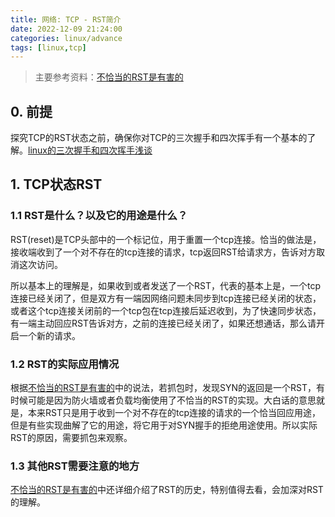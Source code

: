 ```yaml
---
title: 网络: TCP - RST简介
date: 2022-12-09 21:24:00
categories: linux/advance
tags: [linux,tcp]
---
```

> 主要参考资料：[不恰当的RST是有害的](https://www.ietf.org/rfc/rfc3360.html)

## 0. 前提
探究TCP的RST状态之前，确保你对TCP的三次握手和四次挥手有一个基本的了解。[linux的三次握手和四次挥手浅谈](/linux/advance/network_tcp-handshake-and-close.html)

## 1. TCP状态RST
### 1.1 RST是什么？以及它的用途是什么？
RST(reset)是TCP头部中的一个标记位，用于重置一个tcp连接。恰当的做法是，接收端收到了一个对不存在的tcp连接的请求，tcp返回RST给请求方，告诉对方取消这次访问。

所以基本上的理解是，如果收到或者发送了一个RST，代表的基本上是，一个tcp连接已经关闭了，但是双方有一端因网络问题未同步到tcp连接已经关闭的状态，或者这个tcp连接关闭前的一个tcp包在tcp连接后延迟收到，为了快速同步状态，有一端主动回应RST告诉对方，之前的连接已经关闭了，如果还想通话，那么请开启一个新的请求。

### 1.2 RST的实际应用情况
根据[不恰当的RST是有害的](https://www.ietf.org/rfc/rfc3360.html)中的说法，若抓包时，发现SYN的返回是一个RST，有时候可能是因为防火墙或者负载均衡使用了不恰当的RST的实现。大白话的意思就是，本来RST只是用于收到一个对不存在的tcp连接的请求的一个恰当回应用途，但是有些实现曲解了它的用途，将它用于对SYN握手的拒绝用途使用。所以实际RST的原因，需要抓包来观察。

### 1.3 其他RST需要注意的地方
[不恰当的RST是有害的](https://www.ietf.org/rfc/rfc3360.html)中还详细介绍了RST的历史，特别值得去看，会加深对RST的理解。
